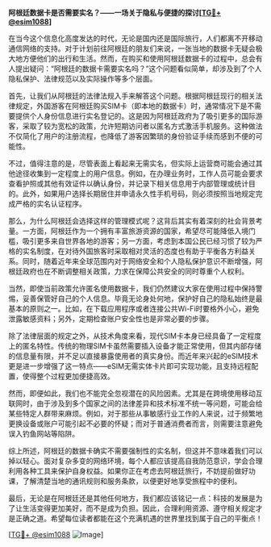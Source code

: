 **阿根廷数据卡是否需要实名？——一场关于隐私与便捷的探讨[[TG💪+ @esim1088](https://t.me/s/esim1088)]**

在当今这个信息化高度发达的时代，无论是国内还是国际旅行，人们都离不开移动通信网络的支持。对于计划前往阿根廷的朋友们来说，一张当地的数据卡无疑会极大地方便他们的出行和生活。然而，在购买和使用阿根廷数据卡的过程中，总会有人提出疑问：“阿根廷的数据卡需要实名吗？”这个问题看似简单，却涉及到了个人隐私保护、法律规范以及实际操作等多个层面。

首先，让我们从阿根廷的法律法规入手来解答这个问题。根据阿根廷现行的相关法律规定，外国游客在阿根廷购买SIM卡（即本地的数据卡）时，通常情况下是不需要提供个人身份信息进行实名登记的。这是因为阿根廷政府为了吸引更多的国际游客，采取了较为宽松的政策，允许短期访问者以匿名方式激活手机服务。这种做法不仅简化了用户的注册流程，也降低了游客因繁琐的身份验证手续而感到不便的可能性。

不过，值得注意的是，尽管表面上看起来无需实名，但实际上运营商可能会通过其他途径收集到一定程度上的用户信息。例如，在办理业务时，工作人员可能会要求查看护照或其他有效证件以确认身份，并记录下相关信息用于内部管理或统计目的。此外，如果用户选择长期居住并申请永久性手机号码，则必须按照当地规定完成严格的实名认证程序。

那么，为什么阿根廷会选择这样的管理模式呢？这背后其实有着深刻的社会背景考量。一方面，阿根廷作为一个拥有丰富旅游资源的国家，希望尽可能降低入境门槛，吸引更多来自世界各地的游客；另一方面，考虑到本国公民已经习惯了较为严格的实名制度，在对待外国旅客时采取相对灵活的态度也有助于平衡各方利益关系。同时，随着近年来全球范围内对于网络安全和个人隐私保护意识不断增强，阿根廷政府也在不断调整相关政策，力求在保障公共安全的同时尊重个人权利。

当然，即使当前政策允许匿名使用数据卡，我们仍然建议大家在使用过程中保持警惕，妥善保管好自己的个人信息。毕竟无论身处何地，保护好自己的隐私始终是最基本的原则之一。比如，在下载应用程序或者连接公共Wi-Fi时要格外小心，避免泄露敏感资料；另外，定期检查账户安全性也是非常必要的步骤。

除了法律层面的规定之外，从技术角度来看，现代SIM卡本身已经具备了一定程度上的匿名特性。传统的物理SIM卡虽然需要插入设备才能正常使用，但其内部存储的信息量有限，并不足以直接暴露使用者的真实身份。而近年来兴起的eSIM技术更是进一步增强了这一特点——eSIM无需实体卡片即可实现功能，且支持远程配置，使得整个过程更加便捷高效。

然而，即便如此，我们也不能完全忽视潜在的风险因素。尤其是在跨境使用移动互联网时，由于涉及到多个国家之间的法律差异和技术标准不统一等问题，可能会给某些特定人群带来麻烦。例如，对于那些从事敏感行业工作的人来说，过于频繁地更换设备或账户可能引起不必要的怀疑；而对于普通消费者而言，则需要注意避免误入钓鱼网站等陷阱。

综上所述，阿根廷的数据卡确实不需要强制性的实名制，但这并不意味着我们可以掉以轻心。面对复杂多变的网络环境，每个人都应该提高自我防范意识，学会合理利用各种工具来保护自身权益。如果你正在考虑去阿根廷旅行，不妨提前做好功课，了解清楚当地的通讯规则和服务条款，以便更好地享受旅程中的便利。

最后，无论是在阿根廷还是其他任何地方，我们都应该铭记一点：科技的发展是为了让生活变得更加美好，而不是成为负担。因此，合理利用资源、遵守相关规定才是正确之道。希望每位读者都能在这个充满机遇的世界里找到属于自己的平衡点！

[[TG💪+ @esim1088](https://t.me/s/esim1088) ![Image](https://i.postimg.cc/4NQfJmqS/Snipaste-2025-05-13-00-14-12.png)]